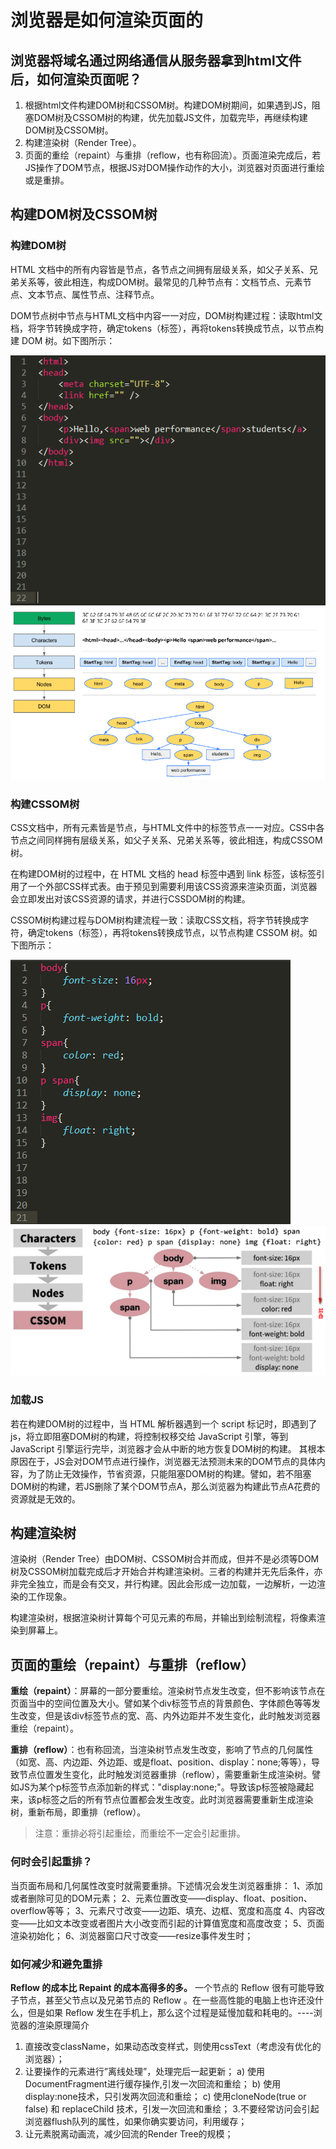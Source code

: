 # 浏览器是如何渲染页面的

## 浏览器将域名通过网络通信从服务器拿到html文件后，如何渲染页面呢？

1. 根据html文件构建DOM树和CSSOM树。构建DOM树期间，如果遇到JS，阻塞DOM树及CSSOM树的构建，优先加载JS文件，加载完毕，再继续构建DOM树及CSSOM树。
2. 构建渲染树（Render Tree）。
3. 页面的重绘（repaint）与重排（reflow，也有称回流）。页面渲染完成后，若JS操作了DOM节点，根据JS对DOM操作动作的大小，浏览器对页面进行重绘或是重排。

## 构建DOM树及CSSOM树

### 构建DOM树

HTML 文档中的所有内容皆是节点，各节点之间拥有层级关系，如父子关系、兄弟关系等，彼此相连，构成DOM树。最常见的几种节点有：文档节点、元素节点、文本节点、属性节点、注释节点。

DOM节点树中节点与HTML文档中内容一一对应，DOM树构建过程：读取html文档，将字节转换成字符，确定tokens（标签），再将tokens转换成节点，以节点构建 DOM 树。如下图所示：

![eb41bddd8930d5d9aca94ae8746495e2](/assets/interview_guide/8c90f03064075c816cc999aa28d88351.png)
![7f66e199f16046ed1062adb6a08829b6](/assets/interview_guide/e6ecded55dca88dcf84f4ba8e65778e0.png)

### 构建CSSOM树

CSS文档中，所有元素皆是节点，与HTML文件中的标签节点一一对应。CSS中各节点之间同样拥有层级关系，如父子关系、兄弟关系等，彼此相连，构成CSSOM树。

在构建DOM树的过程中，在 HTML 文档的 head 标签中遇到 link 标签，该标签引用了一个外部CSS样式表。由于预见到需要利用该CSS资源来渲染页面，浏览器会立即发出对该CSS资源的请求，并进行CSSDOM树的构建。

CSSOM树构建过程与DOM树构建流程一致：读取CSS文档，将字节转换成字符，确定tokens（标签），再将tokens转换成节点，以节点构建 CSSOM 树。如下图所示：

![5077a552373d45f07c60e38e9858cf8f](/assets/interview_guide/9f6477a7497745c9a64e9fbfddcd9ddf.png)
![3b72b7f6e9fa317f8f3c29e3dc856f93](/assets/interview_guide/b4348c9a2b9eed2db24ec47c9bd9b0f5.png)

### 加载JS

若在构建DOM树的过程中，当 HTML 解析器遇到一个 script 标记时，即遇到了js，将立即阻塞DOM树的构建，将控制权移交给 JavaScript 引擎，等到 JavaScript 引擎运行完毕，浏览器才会从中断的地方恢复DOM树的构建。
其根本原因在于，JS会对DOM节点进行操作，浏览器无法预测未来的DOM节点的具体内容，为了防止无效操作，节省资源，只能阻塞DOM树的构建。譬如，若不阻塞DOM树的构建，若JS删除了某个DOM节点A，那么浏览器为构建此节点A花费的资源就是无效的。

## 构建渲染树

渲染树（Render Tree）由DOM树、CSSOM树合并而成，但并不是必须等DOM树及CSSOM树加载完成后才开始合并构建渲染树。三者的构建并无先后条件，亦非完全独立，而是会有交叉，并行构建。因此会形成一边加载，一边解析，一边渲染的工作现象。

构建渲染树，根据渲染树计算每个可见元素的布局，并输出到绘制流程，将像素渲染到屏幕上。

## 页面的重绘（repaint）与重排（reflow）

**重绘（repaint）**：屏幕的一部分要重绘。渲染树节点发生改变，但不影响该节点在页面当中的空间位置及大小。譬如某个div标签节点的背景颜色、字体颜色等等发生改变，但是该div标签节点的宽、高、内外边距并不发生变化，此时触发浏览器重绘（repaint）。

**重排（reflow）**：也有称回流，当渲染树节点发生改变，影响了节点的几何属性（如宽、高、内边距、外边距、或是float、position、display：none;等等），导致节点位置发生变化，此时触发浏览器重排（reflow），需要重新生成渲染树。譬如JS为某个p标签节点添加新的样式："display:none;"。导致该p标签被隐藏起来，该p标签之后的所有节点位置都会发生改变。此时浏览器需要重新生成渲染树，重新布局，即重排（reflow）。

> 注意：重排必将引起重绘，而重绘不一定会引起重排。

### 何时会引起重排？

当页面布局和几何属性改变时就需要重排。下述情况会发生浏览器重排：
1、添加或者删除可见的DOM元素；
2、元素位置改变——display、float、position、overflow等等；
3、元素尺寸改变——边距、填充、边框、宽度和高度
4、内容改变——比如文本改变或者图片大小改变而引起的计算值宽度和高度改变；
5、页面渲染初始化；
6、浏览器窗口尺寸改变——resize事件发生时；

### 如何减少和避免重排

**Reflow 的成本比 Repaint 的成本高得多的多。** 一个节点的 Reflow 很有可能导致子节点，甚至父节点以及兄弟节点的 Reflow 。在一些高性能的电脑上也许还没什么，但是如果 Reflow 发生在手机上，那么这个过程是延慢加载和耗电的。----浏览器的渲染原理简介

1. 直接改变className，如果动态改变样式，则使用cssText（考虑没有优化的浏览器）；
2. 让要操作的元素进行”离线处理”，处理完后一起更新；
    a) 使用DocumentFragment进行缓存操作,引发一次回流和重绘；
    b) 使用display:none技术，只引发两次回流和重绘；
    c) 使用cloneNode(true or false) 和 replaceChild 技术，引发一次回流和重绘；
3.不要经常访问会引起浏览器flush队列的属性，如果你确实要访问，利用缓存；
4. 让元素脱离动画流，减少回流的Render Tree的规模；
